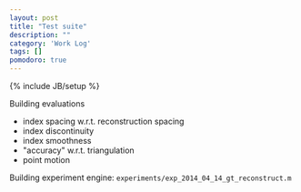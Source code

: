 ```yaml
---
layout: post
title: "Test suite"
description: ""
category: 'Work Log'
tags: []
pomodoro: true
---
```

{% include JB/setup %}

Building evaluations

* index spacing w.r.t. reconstruction spacing
* index discontinuity
* index smoothness
* "accuracy" w.r.t. triangulation
* point motion

Building experiment engine: `experiments/exp_2014_04_14_gt_reconstruct.m`



